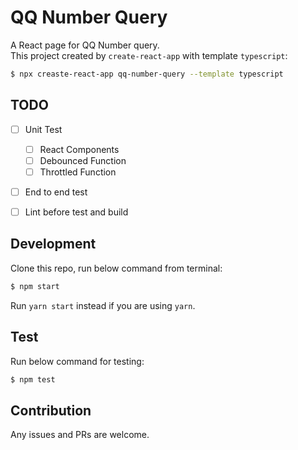 # QQ Number Query

A React page for QQ Number query. \
This project created by `create-react-app` with template `typescript`:

```bash
$ npx creaste-react-app qq-number-query --template typescript
```

## TODO

- [ ] Unit Test
	- [ ] React Components
	- [ ] Debounced Function
	- [ ] Throttled Function
- [ ] End to end test
- [ ] Lint before test and build


## Development

Clone this repo, run below command from terminal:

```bash
$ npm start
```

Run `yarn start` instead if you are using `yarn`.


## Test

Run below command for testing:

```bash
$ npm test
```


## Contribution

Any issues and PRs are welcome.
